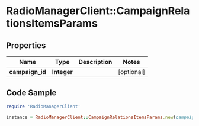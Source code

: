 # RadioManagerClient::CampaignRelationsItemsParams

## Properties

Name | Type | Description | Notes
------------ | ------------- | ------------- | -------------
**campaign_id** | **Integer** |  | [optional] 

## Code Sample

```ruby
require 'RadioManagerClient'

instance = RadioManagerClient::CampaignRelationsItemsParams.new(campaign_id: 1)
```


